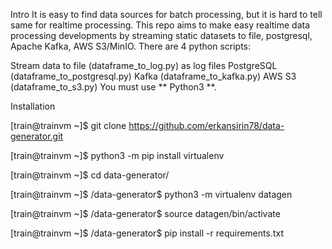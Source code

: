 Intro
It is easy to find data sources for batch processing, but it is hard to tell same for realtime processing. This repo aims to make easy realtime data processing developments by streaming static datasets to file, postgresql, Apache Kafka, AWS S3/MinIO. There are 4 python scripts:

Stream data to file (dataframe_to_log.py) as log files
PostgreSQL (dataframe_to_postgresql.py)
Kafka (dataframe_to_kafka.py)
AWS S3 (dataframe_to_s3.py)
You must use ** Python3 **.

Installation

[train@trainvm ~]$ git clone https://github.com/erkansirin78/data-generator.git

[train@trainvm ~]$ python3 -m pip install virtualenv

[train@trainvm ~]$ cd data-generator/

[train@trainvm ~]$ /data-generator$ python3 -m virtualenv datagen

[train@trainvm ~]$ /data-generator$ source datagen/bin/activate

[train@trainvm ~]$ /data-generator$ pip install -r requirements.txt
